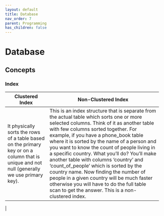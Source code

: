 ```yaml
---
layout: default
title: Database
nav_order: 7
parent: Programming
has_children: false
---
```

# Database
## Concepts
### Index
| Clustered Index | Non-Clustered Index |
|--|--|
| It physically sorts the rows of a table based on the primary key or on a column that is unique and not null (generally we use primary key). | This is an index structure that is separate from the actual table which sorts one or more selected columns. Think of it as another table with few columns sorted together. For example, if you have a phone_book table where it is sorted by the name of a person and you want to know the count of people living in a specific country. What you’ll do? You’ll make another table with columns ‘country’ and ‘count_of_people’ which is sorted by the country name. Now finding the number of people in a given country will be much faster otherwise you will have to do the full table scan to get the answer. This is a non-clustered index. |
| 

<!--stackedit_data:
eyJoaXN0b3J5IjpbLTExMDI2MjQ4MDVdfQ==
-->